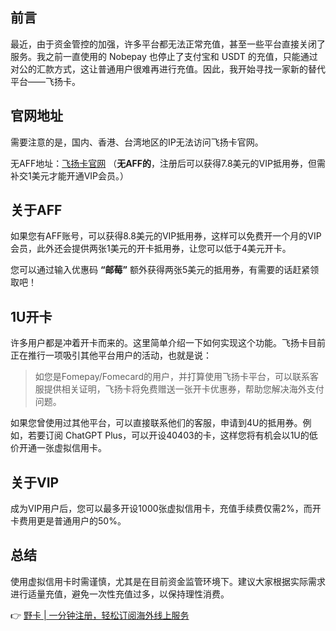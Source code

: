 ## 前言

最近，由于资金管控的加强，许多平台都无法正常充值，甚至一些平台直接关闭了服务。我之前一直使用的 Nobepay 也停止了支付宝和 USDT 的充值，只能通过对公的汇款方式，这让普通用户很难再进行充值。因此，我开始寻找一家新的替代平台——飞扬卡。

## 官网地址

需要注意的是，国内、香港、台湾地区的IP无法访问飞扬卡官网。

无AFF地址：[飞扬卡官网](https://bit.ly/bewildcard) （**无AFF的**，注册后可以获得7.8美元的VIP抵用券，但需补交1美元才能开通VIP会员。）

## 关于AFF

如果您有AFF账号，可以获得8.8美元的VIP抵用券，这样可以免费开一个月的VIP会员，此外还会提供两张1美元的开卡抵用券，让您可以低于4美元开卡。

您可以通过输入优惠码 **“邮莓”** 额外获得两张5美元的抵用券，有需要的话赶紧领取吧！

## 1U开卡

许多用户都是冲着开卡而来的。这里简单介绍一下如何实现这个功能。飞扬卡目前正在推行一项吸引其他平台用户的活动，也就是说：

> 如您是Fomepay/Fomecard的用户，并打算使用飞扬卡平台，可以联系客服提供相关证明，飞扬卡将免费赠送一张开卡优惠券，帮助您解决海外支付问题。

如果您曾使用过其他平台，可以直接联系他们的客服，申请到4U的抵用券。例如，若要订阅 ChatGPT Plus，可以开设40403的卡，这样您将有机会以1U的低价开通一张虚拟信用卡。

## 关于VIP

成为VIP用户后，您可以最多开设1000张虚拟信用卡，充值手续费仅需2%，而开卡费用更是普通用户的50%。

## 总结

使用虚拟信用卡时需谨慎，尤其是在目前资金监管环境下。建议大家根据实际需求进行适量充值，避免一次性充值过多，以保持理性消费。

👉 [野卡 | 一分钟注册，轻松订阅海外线上服务](https://bit.ly/bewildcard)